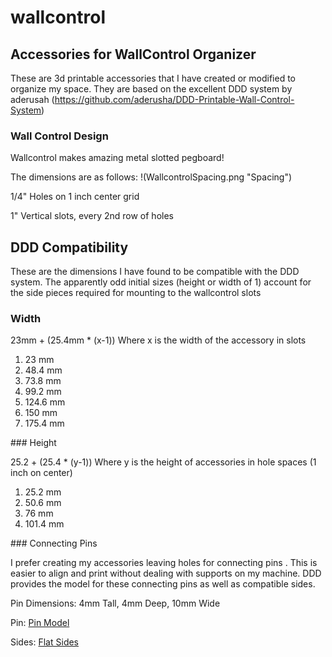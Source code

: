 # wallcontrol

## Accessories for WallControl Organizer

These are 3d printable accessories that I have created or modified to organize my space.
They are based on the excellent DDD system by aderusah (https://github.com/aderusha/DDD-Printable-Wall-Control-System)

### Wall Control Design

Wallcontrol makes amazing metal slotted pegboard!

The dimensions are as follows:
!(WallcontrolSpacing.png "Spacing")

1/4" Holes on 1 inch center grid

1" Vertical slots, every 2nd row of holes

## DDD Compatibility

These are the dimensions I have found to be compatible with the DDD system.  The apparently odd initial sizes (height or width of 1) account for the side pieces required for mounting to the wallcontrol slots

### Width

23mm + (25.4mm * (x-1))     Where x is the width of the accessory in slots
<ol>
    <li>23 mm</li>
    <li>48.4 mm</li>
    <li>73.8 mm</li>
    <li>99.2 mm</li>
    <li>124.6 mm</li>
    <li>150 mm</li>
    <li>175.4 mm</li>
</ol>
### Height

25.2 + (25.4 * (y-1))       Where y is the height of accessories in hole spaces (1 inch on center)
<ol>
    <li>25.2 mm</li>
    <li>50.6 mm</li>
    <li>76 mm</li>
    <li>101.4 mm</li>
</ol>
### Connecting Pins

I prefer creating my accessories leaving holes for connecting pins .  This is easier to align and print without dealing with supports on my machine.  DDD provides the model for these connecting pins as well as compatible sides.

Pin Dimensions:  4mm Tall, 4mm Deep, 10mm Wide

Pin:    [Pin Model](https://github.com/aderusha/DDD-Printable-Wall-Control-System/blob/main/Accessories/4x10x8mm%20Pin.stl)

Sides:  [Flat Sides](https://github.com/aderusha/DDD-Printable-Wall-Control-System/tree/main/Sidepieces/Flats)
